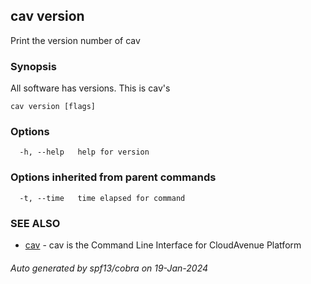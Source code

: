 ## cav version

Print the version number of cav

### Synopsis

All software has versions. This is cav's

```
cav version [flags]
```

### Options

```
  -h, --help   help for version
```

### Options inherited from parent commands

```
  -t, --time   time elapsed for command
```

### SEE ALSO

* [cav](cav.md)	 - cav is the Command Line Interface for CloudAvenue Platform

###### Auto generated by spf13/cobra on 19-Jan-2024
